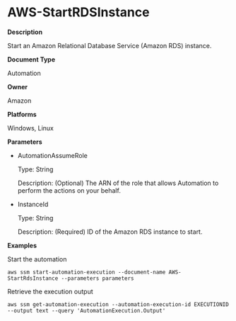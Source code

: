 # AWS\-StartRDSInstance<a name="automation-aws-startrdsinstance"></a>

**Description**

Start an Amazon Relational Database Service \(Amazon RDS\) instance\.

**Document Type**

Automation

**Owner**

Amazon

**Platforms**

Windows, Linux

**Parameters**
+ AutomationAssumeRole

  Type: String

  Description: \(Optional\) The ARN of the role that allows Automation to perform the actions on your behalf\.
+ InstanceId

  Type: String

  Description: \(Required\) ID of the Amazon RDS instance to start\.

**Examples**

Start the automation

```
aws ssm start-automation-execution --document-name AWS-StartRdsInstance --parameters parameters
```

Retrieve the execution output

```
aws ssm get-automation-execution --automation-execution-id EXECUTIONID --output text --query 'AutomationExecution.Output'
```